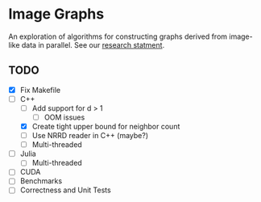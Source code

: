 Image Graphs
============

An exploration of algorithms for constructing graphs derived from image-like
data in parallel. See our [research statment](docs/rs/research-statement.pdf).

TODO
----
- [x] Fix Makefile
- [ ] C++
  - [ ] Add support for d > 1
    - [ ] OOM issues
  - [x] Create tight upper bound for neighbor count
  - [ ] Use NRRD reader in C++ (maybe?)
  - [ ] Multi-threaded 
- [ ] Julia
  - [ ] Multi-threaded 
- [ ] CUDA
- [ ] Benchmarks 
- [ ] Correctness and Unit Tests
